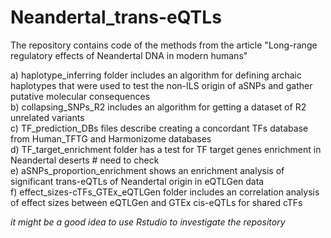# Neandertal_trans-eQTLs

The repository contains code of the methods from the article "Long-range regulatory effects of Neandertal DNA in modern humans" <br>

a) haplotype_inferring folder includes an algorithm for defining archaic haplotypes that were used to test the non-ILS origin of aSNPs and gather putative molecular consequences <br>
b) collapsing_SNPs_R2 includes an algorithm for getting a dataset of R2 unrelated variants <br>
c) TF_prediction_DBs files describe creating a concordant TFs database from Human_TFTG and Harmonizome databases <br>
d) TF_target_enrichment folder has a test for TF target genes enrichment in Neandertal deserts # need to check <br>
e) aSNPs_proportion_enrichment shows an enrichment analysis of significant trans-eQTLs of Neandertal origin in eQTLGen data <br>
f) effect_sizes-cTFs_GTEx_eQTLGen folder includes an correlation analysis of effect sizes between eQTLGen and GTEx cis-eQTLs for shared cTFs <br>

*it might be a good idea to use Rstudio to investigate the repository*

